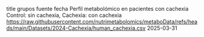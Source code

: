 title	grupos	fuente	fecha
Perfil metabolómico en pacientes con cachexia	Control: sin cachexia, Cachexia: con cachexia	https://raw.githubusercontent.com/nutrimetabolomics/metaboData/refs/heads/main/Datasets/2024-Cachexia/human_cachexia.csv	2025-03-31
